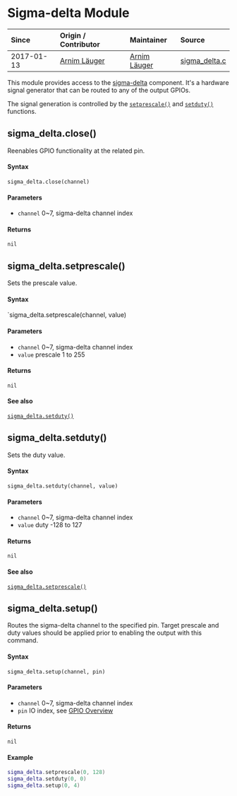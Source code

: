 # Sigma-delta Module
| Since  | Origin / Contributor  | Maintainer  | Source  |
| :----- | :-------------------- | :---------- | :------ |
| 2017-01-13 | [Arnim Läuger](https://github.com/devsaurus) | [Arnim Läuger](https://github.com/devsaurus) | [sigma_delta.c](../../../app/modules/sigma_delta.c)|

This module provides access to the [sigma-delta](https://en.wikipedia.org/wiki/Delta-sigma_modulation) component. It's a hardware signal generator that can be routed to any of the output GPIOs.

The signal generation is controlled by the [`setprescale()`](#sigma_deltasetprescale) and [`setduty()`](#sigma_deltasetduty) functions.

## sigma_delta.close()
Reenables GPIO functionality at the related pin.

#### Syntax
`sigma_delta.close(channel)`

#### Parameters
- `channel` 0~7, sigma-delta channel index

#### Returns
`nil`

## sigma_delta.setprescale()
Sets the prescale value.

#### Syntax
`sigma_delta.setprescale(channel, value)

#### Parameters
- `channel` 0~7, sigma-delta channel index
- `value` prescale 1 to 255

#### Returns
`nil`

#### See also
[`sigma_delta.setduty()`](#sigma_deltasetduty)

## sigma_delta.setduty()
Sets the duty value.

#### Syntax
`sigma_delta.setduty(channel, value)`

#### Parameters
- `channel` 0~7, sigma-delta channel index
- `value` duty -128 to 127

#### Returns
`nil`

#### See also
[`sigma_delta.setprescale()`](#sigma_deltasetprescale)

## sigma_delta.setup()
Routes the sigma-delta channel to the specified pin. Target prescale and duty values should be applied prior to enabling the output with this command.

#### Syntax
`sigma_delta.setup(channel, pin)`

#### Parameters
- `channel` 0~7, sigma-delta channel index
- `pin` IO index, see [GPIO Overview](gpio.md#gpio-overview)

#### Returns
`nil`

#### Example
```lua
sigma_delta.setprescale(0, 128)
sigma_delta.setduty(0, 0)
sigma_delta.setup(0, 4)
```
